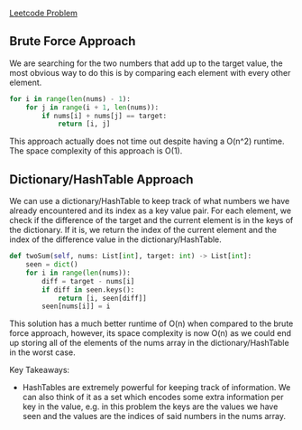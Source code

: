 [Leetcode Problem](https://leetcode.com/problems/two-sum/description/)
## Brute Force Approach
We are searching for the two numbers that add up to the target value, the most obvious way to do this is by comparing each element with every other element.
``` python
for i in range(len(nums) - 1):
	for j in range(i + 1, len(nums)):
		if nums[i] + nums[j] == target:
			return [i, j]
```
This approach actually does not time out despite having a O(n^2) runtime. The space complexity of this approach is O(1).
## Dictionary/HashTable Approach
We can use a dictionary/HashTable to keep track of what numbers we have already encountered and its index as a key value pair. For each element, we check if the difference of the target and the current element is in the keys of the dictionary. If it is, we return the index of the current element and the index of the difference value in the dictionary/HashTable.
``` python
def twoSum(self, nums: List[int], target: int) -> List[int]:
	seen = dict()
	for i in range(len(nums)):
		diff = target - nums[i]
		if diff in seen.keys():
			return [i, seen[diff]]
		seen[nums[i]] = i
```
This solution has a much better runtime of O(n) when compared to the brute force approach, however, its space complexity is now O(n) as we could end up storing all of the elements of the nums array in the dictionary/HashTable in the worst case.

Key Takeaways:
- HashTables are extremely powerful for keeping track of information. We can also think of it as a set which encodes some extra information per key in the value, e.g. in this problem the keys are the values we have seen and the values are the indices of said numbers in the nums array.